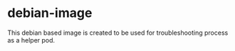 # debian-image

This debian based image is created to be used for troubleshooting process as a helper pod.
